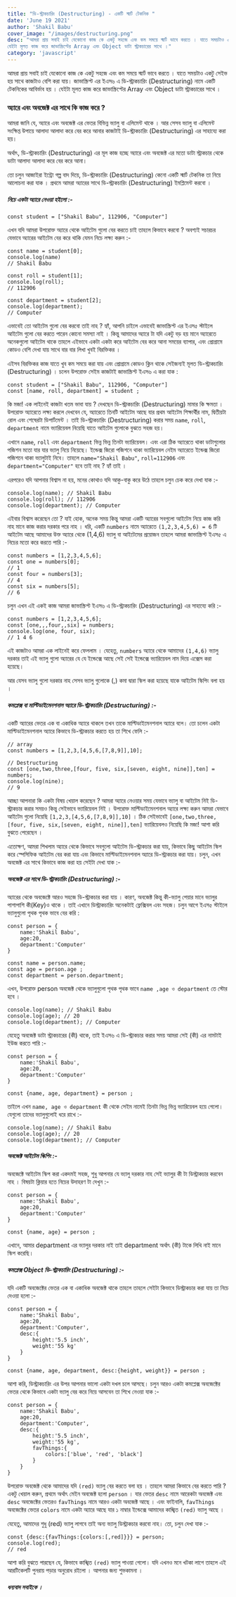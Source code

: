 ```yaml
---
title: "ডি-স্ট্রাকচারিং (Destructuring) - একটি স্মার্ট টেকনিক "
date: 'June 19 2021'
author: 'Shakil Babu'
cover_image: "/images/destructuring.png"
desc: "আমরা প্রায় সবাই চাই যেকোনো কাজ কে একটু সহজে এবং কম সময়ে স্মার্ট ভাবে করতে । যাতে সময়টাও একটু সেইভ হয় সাথে কাজটাও বেশি করা যায়। জাভাস্ক্রিপ্ট এর ইএস৬ এ ডি-স্ট্রাকচারিং (Destructuring) নামে একটি টেকনিকের আবির্ভাব হয় ।
যেইটা মূলত কাজ করে জাভাস্ক্রিপ্টের Array এবং Object ডাটা স্ট্রাকচারের সাথে ।"
category: 'javascript'
---
```



আমরা প্রায় সবাই চাই যেকোনো কাজ কে একটু সহজে এবং কম সময়ে স্মার্ট ভাবে করতে । যাতে সময়টাও একটু সেইভ হয় সাথে কাজটাও বেশি করা যায়। 
জাভাস্ক্রিপ্ট এর ইএস৬ এ ডি-স্ট্রাকচারিং (Destructuring) নামে একটি টেকনিকের আবির্ভাব হয় ।
যেইটা মূলত কাজ করে জাভাস্ক্রিপ্টের Array এবং Object ডাটা স্ট্রাকচারের সাথে ।

### অ্যারে এবং অবজেক্ট এর সাথে কি কাজ করে ?
আমরা জানি যে, অ্যারে এবং অবজেক্ট এর ভেতর বিভিন্ন ভ্যালু বা এলিমেন্ট থাকে । আর সেসব ভ্যালু বা এলিমেন্ট সংক্ষিপ্ত উপায়ে আলাদা আলাদা করে বের করে আনার কাজটাই ডি-স্ট্রাকচারিং (Destructuring) এর সাহায্যে করা হয়।

অর্থাৎ, ডি-স্ট্রাকচারিং (Destructuring) এর মূল কাজ হচ্ছে অ্যারে এবং অবজেক্ট এর মতো ডাটা স্ট্রাকচার থেকে ডাটা আলাদা আলাদা করে বের করে আনা।



তো চলুন আজাইরা ইন্ট্রো গল্প বাদ দিয়ে, ডি-স্ট্রাকচারিং (Destructuring) কেনো একটি স্মার্ট টেকনিক তা নিয়ে আলোচনা করা যাক । প্রথমে আমরা অ্যারের সাথে ডি-স্ট্রাকচারিং (Destructuring) ইমপ্লিমেন্ট করবো ।

##### নিচে একটা অ্যারে নেওয়া হইলো :-

```
const student = ["Shakil Babu", 112906, "Computer"]
```

এখন যদি আমরা উপরোক্ত অ্যারে থেকে আইটেম গুলো বের করতে চাই তাহলে কিভাবে করবো ? অবশ্যই সচারচর যেভাবে অ্যারের আইটেম বের করে থাকি যেমন নিচে লক্ষ্য করুন :-

```
const name = student[0];
console.log(name)
// Shakil Babu

const roll = student[1];
console.log(roll);
// 112906

const department = student[2];
console.log(department);
// Computer
```

এভাবেই তো আইটেম গুলো বের করবো তাই নাহ ?
হ্যাঁ, আপনি চাইলে এভাবেই জাভাস্ক্রিপ্ট এর ইএস৫ স্টাইলে আইটেম গুলো বের করতে পারেন কোনো সমস্যা নাই । কিন্তু আমাদের অ্যারে টা যদি একটু বড় হয় মানে অ্যারেতে অনেকগুলো আইটেম থাকে তাহলে এইভাবে একটা একটা করে আইটেম বের করে আনা সময়ের ব্যাপার, এবং প্রোগ্রামে কোডও বেশি দেখা যায় সাথে বার বার লিখা খুবই বিরক্তিকর ।


এইসব বিরক্তিকর কাজ যাতে খুব কম সময়ে করা যায় এবং প্রোগ্রামে কোডও ক্লিন থাকে সেইজন্যই মূলত ডি-স্ট্রাকচারিং (Destructuring) । 
চলেন উপরোক্ত সেইম কাজটাই জাভাস্ক্রিপ্ট ইএস৬ এ করা যাক :

```
const student = ["Shakil Babu", 112906, "Computer"]
const [name, roll, department] = student ;
```

কি মজা! এক লাইনেই কাজটা খতম ভাবা যায় ?
দেখছেন ডি-স্ট্রাকচারিং (Destructuring) মামার কি ক্ষমতা । উপরোক্ত অ্যারেতে লক্ষ্য করলে দেখবেন যে, অ্যারেতে তিনটি আইটেম আছে যার প্রথম আইটেম শিক্ষার্থীর নাম, দ্বিতীয়টা রোল এবং শেষেরটা ডিপার্টমেন্ট । তাই ডি-স্ট্রাকচারিং (Destructuring) করার সময় ```name```, ```roll```, ```department``` নামে ভ্যারিয়েবল নিয়েছি যাতে আইটেম গুলোকে বুঝতে সহজ হয়।


এখানে ```name```, ```roll``` এবং ```department``` ভিন্ন ভিন্ন তিনটা ভ্যারিয়েবল। এবং এরা ঠিক অ্যারেতে থাকা ডাটাগুলোর পজিশন মতো যার যার ভ্যালু নিয়ে নিয়েছে। ইন্ডেক্স জিরো পজিশনে থাকা ভ্যারিয়েবল নেইম অ্যারেতে ইন্ডেক্স জিরো পজিশনে থাকা ভ্যালুটাই নিবে। তাহলে ```name="Shakil Babu"```,   ```roll=112906``` এবং ```department="Computer"``` হবে তাই নাহ ? হ্যাঁ তাই ।

এরপরেও যদি আপনার বিশ্বাস না হয়, মনের কোথাও যদি আকু-বাকু করে উঠে তাহলে চলুন চেক করে দেখা যাক :-

```
console.log(name); // Shakil Babu
console.log(roll); // 112906
console.log(department); // Computer
```


এইবার বিশ্বাস করেছেন তো ? 
যাই হোক, অনেক সময় কিন্তু আমরা একটি অ্যারের সবগুলো আইটেম নিয়ে কাজ করি নাহ মানে কাজ করার দরকার পরে নাহ । ধরি, একটি ```numbers``` নামে অ্যারেতে ```(1,2,3,4,5,6) = 6``` টি আইটেম আছে আমাদের উক্ত অ্যারে থেকে (1,4,6) ভ্যালু বা আইটেমের প্রয়োজন তাহলে আমরা জাভাস্ক্রিপ্ট ইএস৫ এ নিচের মতো করে করতে পারি :-

```
const numbers = [1,2,3,4,5,6];
const one = numbers[0];
// 1
const four = numbers[3];
// 4
const six = numbers[5];
// 6
```


চলুন এখন এই একই কাজ আমরা জাভাস্ক্রিপ্ট ইএস৬ এ ডি-স্ট্রাকচারিং (Destructuring) এর সাহায্যে করি :-

```
const numbers = [1,2,3,4,5,6];
const [one,,,four,,six] = numbers;
console.log(one, four, six);
// 1 4 6
```

এই কাজটাও আমরা এক লাইনেই করে ফেললাম । যেহেতু, ```numbers``` অ্যারে থেকে আমাদের ```(1,4,6)``` ভ্যালু দরকার তাই এই ভ্যালু গুলো অ্যারের যে যে ইন্ডেক্সে আছে সেই সেই ইন্ডেক্সে ভ্যারিয়েবল নাম দিয়ে এক্সেস করা হয়েছে।

আর যেসব ভ্যালু গুলো দরকার নাহ সেসব ভ্যালু গুলোকে (,) কমা দ্বারা স্কিপ করা হয়েছে যাকে আইটেম স্কিপিং বলা হয় ।



##### কমপ্লেক্স বা মাল্টিডাইমেনশনাল অ্যারে ডি-স্ট্রাকচারিং (Destructuring) :-
একটি অ্যারের ভেতর এক বা একাধিক অ্যারে থাকলে তখন তাকে মাল্টিডাইমেনশনাল অ্যারে বলে। তো চলেন একটা মাল্টিডাইমেনশনাল অ্যারে কিভাবে ডি-স্ট্রাকচার করতে হয় তা শিখে ফেলি :-

```
// array
const numbers = [1,2,3,[4,5,6,[7,8,9]],10];

// Destructuring
const [one,two,three,[four, five, six,[seven, eight, nine]],ten] = numbers;
console.log(nine);
// 9
```

আচ্ছা আপনারা কি একটা বিষয় খেয়াল করেছেন ? 
আমরা অ্যারে নেওয়ার সময় যেভাবে ভ্যালু বা আইটেম নিই ডি-স্ট্রাকচার করার সময়ও কিন্তু সেইভাবে ভ্যারিয়েবল  নিই । উপরোক্ত মাল্টিডাইমেনশনাল অ্যারে লক্ষ্য করুন আমরা যেভাবে আইটেম গুলো নিয়েছি ```[1,2,3,[4,5,6,[7,8,9]],10]``` । ঠিক সেইভাবেই ```[one,two,three,[four, five, six,[seven, eight, nine]],ten]``` ভ্যারিয়েবলও নিয়েছি কি মজা! আশা করি বুঝতে পেরেছেন ।


এতোক্ষণ, আমরা শিখলাম অ্যারে থেকে কিভাবে সবগুলো আইটেম ডি-স্ট্রাকচার করা যায়, কিভাবে কিছু আইটেম স্কিপ করে স্পেসিফিক আইটেম বের করা যায় এবং কিভাবে মাল্টিডাইমেনশনাল অ্যারে ডি-স্ট্রাকচার করা যায়। চলুন, এখন অবজেক্ট এর সাথে কিভাবে কাজ করা হয় সেইটা দেখা যাক :-

##### অবজেক্ট এর সাথে ডি-স্ট্রাকচারিং (Destructuring) :-

অ্যারের থেকে অবজেক্টে আরও সহজে ডি-স্ট্রাকচার করা যায় । কারণ, অবজেক্ট কিন্তু কী-ভ্যালু পেয়ার মানে ভ্যালুর পাশাপাশি কী(Key)ও থাকে । তাই এখানে ডিস্ট্রাকচারিং অনেকটাই ফ্লেক্সিবল এবং সহজ।
চলুন আগে ইএস৫ স্টাইলে ভ্যালুগুলো পৃথক পৃথক ভাবে বের করি :

```
const person = {
    name:'Shakil Babu',
    age:20,
    department:'Computer'
}

const name = person.name;
const age = person.age ;
const department = person.department;
```

এখন, উপরোক্ত person অবজেক্ট থেকে ভ্যালুগুলো পৃথক পৃথক ভাবে ```name ,age ও department``` তে স্টোর হবে ।

```
console.log(name); // Shakil Babu
console.log(age); // 20
console.log(department); // Computer
```

যেহেতু অবজেক্ট ডাটা স্ট্রাকচারের (কী) থাকে, তাই ইএস৬ এ ডি-স্ট্রাকচার করার সময় আমরা সেই (কী) এর নামটাই ইউজ করতে পারি :-

```
const person = {
    name:'Shakil Babu',
    age:20,
    department:'Computer'
}

const {name, age, department} = person ;
```

তাইলে এখন ```name, age ও department``` কী থেকে সেইম নামেই তিনটা ভিন্ন ভিন্ন ভ্যারিয়েবল হয়ে গেলো। যেগুলো তাদের ভ্যালুগুলোই ধরে রাখে :-

```
console.log(name); // Shakil Babu
console.log(age); // 20
console.log(department); // Computer
```


##### অবজেক্ট আইটেম স্কিপিং :-

অবজেক্টে আইটেম স্কিপ করা একদমই সহজ, শুধু আপনার যে ভ্যালু দরকার নাহ সেই ভ্যালুর কী টা ডিস্ট্রাকচার করবেন নাহ । বিষয়টা ক্লিয়ার হতে নিচের উদাহরণ টা দেখুন :-

```
const person = {
    name:'Shakil Babu',
    age:20,
    department:'Computer'
}

const {name, age} = person ;
```

এখানে, আমার department এর ভ্যালুর দরকার নাই তাই department অর্থাৎ (কী) টাকে লিখি নাই মানে স্কিপ করেছি।


##### কমপ্লেক্স Object ডি-স্ট্রাকচারিং (Destructuring) :-

যদি একটি অবজেক্টের ভেতর এক বা একাধিক অবজেক্ট থাকে তাহলে তাহলে সেইটা কিভাবে ডিস্ট্রাকচার করা যায় তা নিচে দেওয়া হলো :-

```
const person = {
    name:'Shakil Babu',
    age:20,
    department:'Computer',
    desc:{
        height:'5.5 inch',
        weight:'55 kg'
    }
}

const {name, age, department, desc:{height, weight}} = person ;
```
আশা করি, ডিস্ট্রাকচারিং এর উপর আপনার ভালো একটা দখল চলে আসছে। চলুন আরও একটা কমপ্লেক্স অবজেক্টের ভেতর থেকে কিভাবে একটা ভ্যালু বের করে নিয়ে আসবেন তা শিখে নেওয়া যাক :-

```
const person = {
    name:'Shakil Babu',
    age:20,
    department:'Computer',
    desc:{
        height:'5.5 inch',
        weight:'55 kg',
        favThings:{
            colors:['blue', 'red', 'black']
        }
    }
}
```

উপরোক্ত অবজেক্ট থেকে আমাদের যদি ```(red)``` ভ্যালু বের করতে বলা হয় । তাহলে আমরা কিভাবে বের করতে পারি ? একটু খেয়াল করুন, প্রথমে অর্থাৎ মেইন অবজেক্ট হলো ```person``` । যার ভেতর ```desc``` নামে আরেকটা অবজেক্ট এবং ```desc``` অবজেক্টের ভেতরও ```favThings``` নামে আরও একটা অবজেক্ট আছে । এবং ফাইনালি, ```favThings``` অবজেক্টের ভেতর ```colors``` নামে একটা অ্যারে আছে যার ১ নাম্বার ইন্ডেক্সে আমাদের কাঙ্খিত ```(red)``` ভ্যালু আছে ।

যেহেতু, আমাদের শুধু (red) ভ্যালু  লাগবে তাই অন্য ভ্যালু ডিস্ট্রাকচার করবো নাহ। তো, চলুন দেখা যাক :-

```
const {desc:{favThings:{colors:[,red]}}} = person;
console.log(red);
// red
```

আশা করি বুঝতে পারছেন যে, কিভাবে কাঙ্খিত ```(red)``` ভ্যালু পাওয়া গেলো। যদি এখনও মনে খটকা লাগে তাহলে এই আরটিকেলটি পুনরায় পড়ার অনুরোধ রইলো । আপনার জন্য শুভকামনা ।

##### ধন্যবাদ সবাইকে ।

